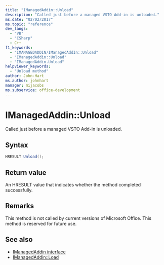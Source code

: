 ```yaml
---
title: "IManagedAddin::Unload"
description: "Called just before a managed VSTO Add-in is unloaded."
ms.date: "02/02/2017"
ms.topic: "reference"
dev_langs:
  - "VB"
  - "CSharp"
  - C++
f1_keywords:
  - "IMANAGEDADDIN/IManagedAddIn::Unload"
  - "IManagedAddin::Unload"
  - "IManagedAddin.Unload"
helpviewer_keywords:
  - "Unload method"
author: John-Hart
ms.author: johnhart
manager: mijacobs
ms.subservice: office-development
---
```

# IManagedAddin::Unload

  Called just before a managed VSTO Add-in is unloaded.

## Syntax

```csharp
HRESULT Unload();
```

## Return value
 An HRESULT value that indicates whether the method completed successfully.

## Remarks
 This method is not called by current versions of Microsoft Office. This method is reserved for future use.

## See also
- [IManagedAddin interface](../vsto/imanagedaddin-interface.md)
- [IManagedAddin::Load](../vsto/imanagedaddin-load.md)
